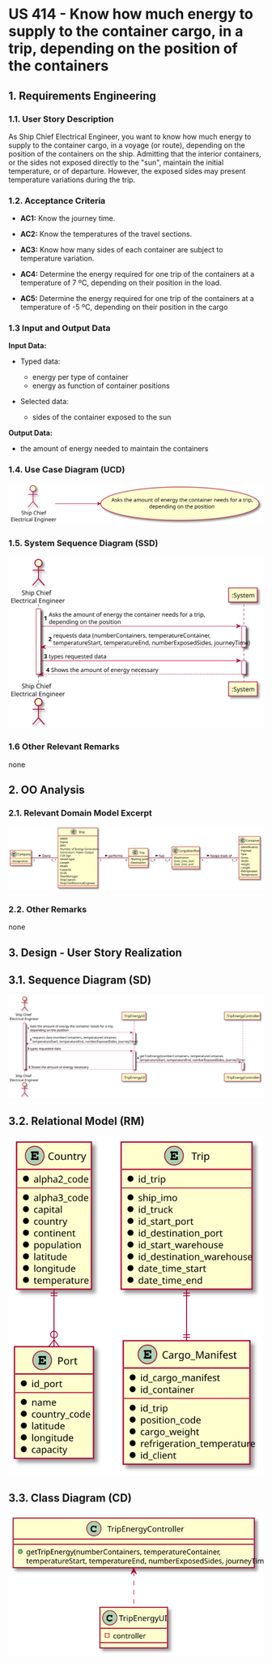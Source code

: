 # US 414 - Know how much energy to supply to the container cargo, in a trip, depending on the position of the containers
## 1. Requirements Engineering


### 1.1. User Story Description


As Ship Chief Electrical Engineer, you want to know how much energy to supply
to the container cargo, in a voyage (or route), depending on the position of the containers
on the ship. Admitting that the interior containers, or the sides not exposed directly to the
"sun", maintain the initial temperature, or of departure. However, the exposed sides may
present temperature variations during the trip.


### 1.2. Acceptance Criteria

* **AC1:** Know the journey time.

* **AC2:** Know the temperatures of the travel sections.
           
* **AC3:** Know how many sides of each container are subject to temperature variation.
                      
* **AC4:** Determine the energy required for one trip of the containers at a temperature of 7 ºC, depending on their position in the load.
 
* **AC5:** Determine the energy required for one trip of the containers at a temperature of -5 ºC, depending on their position in the cargo 
                                  

### 1.3 Input and Output Data

**Input Data:**

* Typed data:
	* energy per type of container
	* energy as function of container positions

* Selected data:
    * sides of the container exposed to the sun

**Output Data:**

* the amount of energy needed to maintain the containers


### 1.4. Use Case Diagram (UCD)

![US414_UCD](US414_UCD.svg)

### 1.5. System Sequence Diagram (SSD)

![US414_SSD](US414_SSD.svg)

### 1.6 Other Relevant Remarks

none

## 2. OO Analysis

### 2.1. Relevant Domain Model Excerpt 

![US414_MD](US414_MD.svg)

### 2.2. Other Remarks

none

## 3. Design - User Story Realization 

## 3.1. Sequence Diagram (SD)

![US414_SD](US414_SD.svg)

## 3.2. Relational Model (RM)

![US414_RM](US414_RM.svg)

## 3.3. Class Diagram (CD)

![US414_CD](US414_CD.svg)
